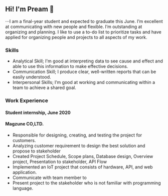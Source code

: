 ## Hi! I'm Pream 👋

⋅⋅⋅I am a final-year student and expected to graduate this June. I’m excellent at communicating with new people and flexible. I’m outstanding at organizing and planning. I like to use a to-do list to prioritize tasks and have applied for organizing people and projects to all aspects of my work.

### Skills
- Analytical Skill; I'm good at interpreting data to see cause and effect and able to use this information to make effective decisions.
- Communication Skill; I produce clear, well-written reports that can be easily understood.
- Interpersonal Skills; I’m good at working and communicating within a team to achieve a shared goal.

### Work Experience
#### Student internship, June 2020
#### Magzune CO,LTD.
 - Responsible for designing, creating, and testing the project for customers.
 - Analyzing customer requirement to design the best solution and propose to stakeholder 
 - Created Project Schedule, Scope plans, Database design, Overview project, Presentation to stakeholder, API Flow
 - Implemented an IoT project that consists of hardware, API, and web application.
 - Communicate with team member to 
 - Present project to the stakeholder who is not familiar with programming language.

<!--
**perrypreme/perrypreme** is a ✨ _special_ ✨ repository because its `README.md` (this file) appears on your GitHub profile.

<p align="center">
 I am a final-year student and expected to graduate this June. I’m excellent at communicating with new people and flexible. I’m outstanding at organizing and planning. I like to use a to-do list to prioritize tasks and have applied for organizing people and projects to all aspects of my work.
</p>




Here are some ideas to get you started:

- 🔭 I’m currently working on ...
- 🌱 I’m currently learning ...
- 👯 I’m looking to collaborate on ...
- 🤔 I’m looking for help with ...
- 💬 Ask me about ...
- 📫 How to reach me: ...
- 😄 Pronouns: ...
- ⚡ Fun fact: ...
-->
